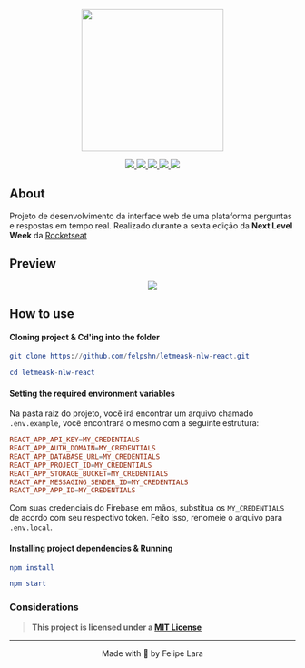 <p align="center">
  <a href="https://github.com/felpshn/letmeask-nlw-react">
    <img width="250" height="250" src="https://github.com/felpshn/letmeask-nlw-react/blob/master/src/assets/images/logo.svg">
  </a>
</p>

<p align="center">
  <a href="https://github.com/felpshn/letmeask-nlw-react/releases">
    <img src="https://img.shields.io/badge/version-1.x-lightgrey">
  </a>
  <a href="https://reactjs.org/">
    <img src="https://img.shields.io/badge/built%20with-React.js-blueviolet">
  </a>
  <a href="https://www.typescriptlang.org/">
    <img src="https://img.shields.io/badge/built%20with-TypeScript-blue">
  </a>
  <a href="https://firebase.google.com/?hl=en">
    <img src="https://img.shields.io/badge/built%20with-Firebase-yellow">
  </a>
  <a href="https://github.com/felpshn/letmeask-nlw-react/blob/master/LICENSE">
    <img src="https://img.shields.io/badge/license-MIT-orange">
  </a>
</p>

## About

Projeto de desenvolvimento da interface web de uma plataforma perguntas e respostas em tempo real. Realizado durante a sexta edição da **Next Level Week** da [Rocketseat](https://rocketseat.com.br/)

## Preview

<p align="center">
  <img src="https://github.com/felpshn/letmeask-nlw-react/blob/master/.github/cover.svg">
</p>

## How to use

#### Cloning project & Cd'ing into the folder

```elm
git clone https://github.com/felpshn/letmeask-nlw-react.git

cd letmeask-nlw-react
```

#### Setting the required environment variables

Na pasta raiz do projeto, você irá encontrar um arquivo chamado `.env.example`, você encontrará o mesmo com a seguinte estrutura:

```elm
REACT_APP_API_KEY=MY_CREDENTIALS
REACT_APP_AUTH_DOMAIN=MY_CREDENTIALS
REACT_APP_DATABASE_URL=MY_CREDENTIALS
REACT_APP_PROJECT_ID=MY_CREDENTIALS
REACT_APP_STORAGE_BUCKET=MY_CREDENTIALS
REACT_APP_MESSAGING_SENDER_ID=MY_CREDENTIALS
REACT_APP_APP_ID=MY_CREDENTIALS
```

Com suas credenciais do Firebase em mãos, substitua os `MY_CREDENTIALS` de acordo com seu respectivo token. Feito isso,
renomeie o arquivo para `.env.local`.

#### Installing project dependencies & Running

```elm
npm install

npm start
```

### Considerations

> **This project is licensed under a [MIT License](https://github.com/felpshn/letmeask-nlw-react/blob/master/LICENSE)**

---

<p align="center">
  Made with 💜 by Felipe Lara
</p>